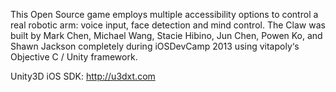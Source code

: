 This Open Source game employs multiple accessibility options to control a real robotic arm: voice input, 
face detection and mind control. The Claw was built by Mark Chen, Michael Wang, Stacie Hibino, Jun Chen, 
Powen Ko, and Shawn Jackson completely during iOSDevCamp 2013 using vitapoly‘s Objective C / Unity framework.


Unity3D iOS SDK: http://u3dxt.com
